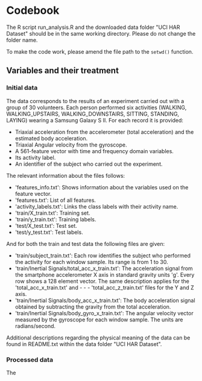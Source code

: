 # Codebook
The R script run_analysis.R and the downloaded data folder "UCI HAR Dataset" should be in the same working directory. Please do not change the folder name.

To make the code work, please amend the file path to the `setwd()` function.

## Variables and their treatment
### Initial data
The data corresponds to the results of an experiment carried out with a group of 30 volunteers. Each person performed six activities (WALKING, WALKING_UPSTAIRS, WALKING_DOWNSTAIRS, SITTING, STANDING, LAYING) wearing a Samsung Galaxy S II. For each record it is provided:

- Triaxial acceleration from the accelerometer (total acceleration) and the estimated body acceleration.
- Triaxial Angular velocity from the gyroscope.
- A 561-feature vector with time and frequency domain variables.
- Its activity label.
- An identifier of the subject who carried out the experiment.

The relevant information about the files follows:

- 'features_info.txt': Shows information about the variables used on the feature vector.
- 'features.txt': List of all features.
- 'activity_labels.txt': Links the class labels with their activity name.
- 'train/X_train.txt': Training set.
- 'train/y_train.txt': Training labels.
- 'test/X_test.txt': Test set.
- 'test/y_test.txt': Test labels.

And for both the train and test data the following files are given:

- 'train/subject_train.txt': Each row identifies the subject who performed the activity for each window sample. Its range is from 1 to 30.
- 'train/Inertial Signals/total_acc_x_train.txt': The acceleration signal from the smartphone accelerometer X axis in standard gravity units 'g'. Every row shows a 128 element vector. The same description applies for the 'total_acc_x_train.txt' and - - - 'total_acc_z_train.txt' files for the Y and Z axis.
- 'train/Inertial Signals/body_acc_x_train.txt': The body acceleration signal obtained by subtracting the gravity from the total acceleration.
- 'train/Inertial Signals/body_gyro_x_train.txt': The angular velocity vector measured by the gyroscope for each window sample. The units are radians/second.

Additional descriptions regarding the physical meaning of the data can be found in README.txt within the data folder "UCI HAR Dataset".


### Processed data
The
